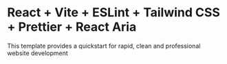 # React + Vite + ESLint + Tailwind CSS + Prettier + React Aria

This template provides a quickstart for rapid, clean and professional website development
